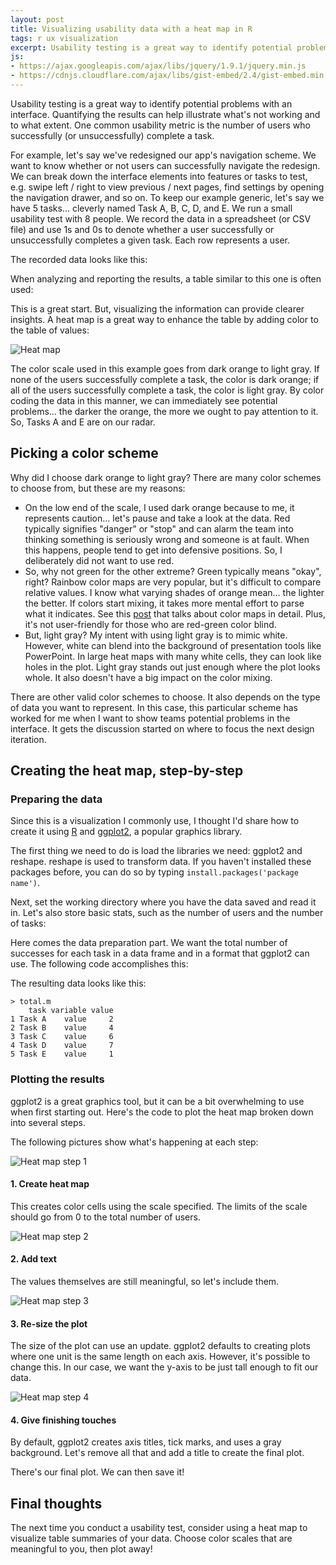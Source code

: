 ```yaml
---
layout: post
title: Visualizing usability data with a heat map in R
tags: r ux visualization
excerpt: Usability testing is a great way to identify potential problems with an interface. Quantifying the results can help illustrate what's not working and to what extent. One common usability metric is the number of users who successfully (or unsuccessfully) complete a task....
js:
- https://ajax.googleapis.com/ajax/libs/jquery/1.9.1/jquery.min.js
- https://cdnjs.cloudflare.com/ajax/libs/gist-embed/2.4/gist-embed.min.js
---
```


Usability testing is a great way to identify potential problems with an interface. Quantifying the results can help illustrate what's not working and to what extent. One common usability metric is the number of users who successfully (or unsuccessfully) complete a task.

For example, let's say we've redesigned our app's navigation scheme. We want to know whether or not users can successfully navigate the redesign. We can break down the interface elements into features or tasks to test, e.g. swipe left / right to view previous / next pages, find settings by opening the navigation drawer, and so on. To keep our example generic, let's say we have 5 tasks... cleverly named Task A, B, C, D, and E. We run a small usability test with 8 people. We record the data in a spreadsheet (or CSV file) and use 1s and 0s to denote whether a user successfully or unsuccessfully completes a given task. Each row represents a user.

The recorded data looks like this:

<code data-gist-id="06e7ba1d7446ec8de4ed" data-gist-file="data.csv"></code>

When analyzing and reporting the results, a table similar to this one is often used:

<code data-gist-id="06e7ba1d7446ec8de4ed" data-gist-file="total.csv"></code>

This is a great start. But, visualizing the information can provide clearer insights. A heat map is a great way to enhance the table by adding color to the table of values:

<div class="card mb-3">
  <img class="card-img" src="/assets/img/uxr-heatmap/heatmap.png" alt="Heat map">
</div>

The color scale used in this example goes from dark orange to light gray. If none of the users successfully complete a task, the color is dark orange; if all of the users successfully complete a task, the color is light gray. By color coding the data in this manner, we can immediately see potential problems... the darker the orange, the more we ought to pay attention to it. So, Tasks A and E are on our radar.

## Picking a color scheme

Why did I choose dark orange to light gray? There are many color schemes to choose from, but these are my reasons:

* On the low end of the scale, I used dark orange because to me, it represents caution... let's pause and take a look at the data. Red typically signifies "danger" or "stop" and can alarm the team into thinking something is seriously wrong and someone is at fault. When this happens, people tend to get into defensive positions. So, I deliberately did not want to use red.
* So, why not green for the other extreme? Green typically means "okay", right? Rainbow color maps are very popular, but it's difficult to compare relative values. I know what varying shades of orange mean... the lighter the better. If colors start mixing, it takes more mental effort to parse what it indicates. See this [post](https://eagereyes.org/basics/rainbow-color-map) that talks about color maps in detail. Plus, it's not user-friendly for those who are red-green color blind.
* But, light gray? My intent with using light gray is to mimic white. However, white can blend into the background of presentation tools like PowerPoint. In large heat maps with many white cells, they can look like holes in the plot. Light gray stands out just enough where the plot looks whole. It also doesn't have a big impact on the color mixing.

There are other valid color schemes to choose. It also depends on the type of data you want to represent. In this case, this particular scheme has worked for me when I want to show teams potential problems in the interface. It gets the discussion started on where to focus the next design iteration.

## Creating the heat map, step-by-step

### Preparing the data

Since this is a visualization I commonly use, I thought I'd share how to create it using [R](https://cran.r-project.org/) and [ggplot2](http://ggplot2.org/), a popular graphics library.

The first thing we need to do is load the libraries we need: ggplot2 and reshape. reshape is used to transform data. If you haven't installed these packages before, you can do so by typing `install.packages('package name')`.

<code data-gist-id="06e7ba1d7446ec8de4ed" data-gist-file="heatmap.R" data-gist-line="1-2"></code>

Next, set the working directory where you have the data saved and read it in. Let's also store basic stats, such as the number of users and the number of tasks:

<code data-gist-id="06e7ba1d7446ec8de4ed" data-gist-file="heatmap.R" data-gist-line="4-10"></code>

Here comes the data preparation part. We want the total number of successes for each task in a data frame and in a format that ggplot2 can use. The following code accomplishes this:

<code data-gist-id="06e7ba1d7446ec8de4ed" data-gist-file="heatmap.R" data-gist-line="12-22"></code>

The resulting data looks like this:

```
> total.m
    task variable value
1 Task A    value     2
2 Task B    value     4
3 Task C    value     6
4 Task D    value     7
5 Task E    value     1
```

### Plotting the results

ggplot2 is a great graphics tool, but it can be a bit overwhelming to use when first starting out. Here's the code to plot the heat map broken down into several steps.

<code data-gist-id="06e7ba1d7446ec8de4ed" data-gist-file="heatmap.R" data-gist-line="24-51"></code>

The following pictures show what's happening at each step:

<div class="card mb-3">
  <img class="card-img-top" src="/assets/img/uxr-heatmap/heatmap-step1.png" alt="Heat map step 1">
  <div class="card-body text-center">
    <h4 class="card-title">1. Create heat map</h4>
    <p class="card-text">This creates color cells using the scale specified. The limits of the scale should go from 0 to the total number of users.</p>
  </div>
</div>

<div class="card mb-3">
  <img class="card-img-top" src="/assets/img/uxr-heatmap/heatmap-step2.png" alt="Heat map step 2">
  <div class="card-body text-center">
    <h4 class="card-title">2. Add text</h4>
    <p class="card-text">The values themselves are still meaningful, so let's include them.</p>
  </div>
</div>

<div class="card mb-3">
  <img class="card-img-top" src="/assets/img/uxr-heatmap/heatmap-step3.png" alt="Heat map step 3">
  <div class="card-body text-center">
    <h4 class="card-title">3. Re-size the plot</h4>
    <p class="card-text">The size of the plot can use an update. ggplot2 defaults to creating plots where one unit is the same length on each axis. However, it's possible to change this. In our case, we want the y-axis to be just tall enough to fit our data.</p>
  </div>
</div>

<div class="card mb-3">
  <img class="card-img-top" src="/assets/img/uxr-heatmap/heatmap.png" alt="Heat map step 4">
  <div class="card-body text-center">
    <h4 class="card-title">4. Give finishing touches</h4>
    <p class="card-text">By default, ggplot2 creates axis titles, tick marks, and uses a gray background. Let's remove all that and add a title to create the final plot.</p>
  </div>
</div>

There's our final plot. We can then save it!

## Final thoughts

The next time you conduct a usability test, consider using a heat map to visualize table summaries of your data. Choose color scales that are meaningful to you, then plot away!
